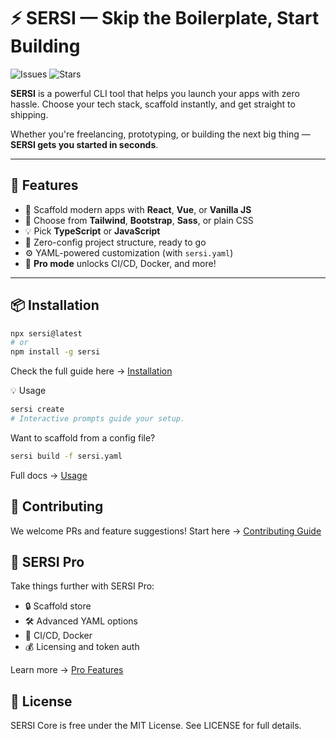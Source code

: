 # ⚡ SERSI — Skip the Boilerplate, Start Building

![Issues](https://img.shields.io/github/issues/sersi-project/core)
![Stars](https://img.shields.io/github/stars/sersi-project/core)

**SERSI** is a powerful CLI tool that helps you launch your apps with zero hassle. Choose your tech stack, scaffold instantly, and get straight to shipping.

Whether you're freelancing, prototyping, or building the next big thing — **SERSI gets you started in seconds**.

---

## 🚀 Features

- 🔧 Scaffold modern apps with **React**, **Vue**, or **Vanilla JS**
- 🎨 Choose from **Tailwind**, **Bootstrap**, **Sass**, or plain CSS
- 💡 Pick **TypeScript** or **JavaScript**
- 🧱 Zero-config project structure, ready to go
- ⚙️ YAML-powered customization (with `sersi.yaml`)
- 💼 **Pro mode** unlocks CI/CD, Docker, and more!

---

## 📦 Installation

```bash
npx sersi@latest
# or
npm install -g sersi
```

Check the full guide here → [Installation](./docs/installation.md)

💡 Usage

```bash
sersi create
# Interactive prompts guide your setup.
```

Want to scaffold from a config file?

```bash
sersi build -f sersi.yaml
```

Full docs → [Usage](./docs/USAGE.md)

## 🤝 Contributing

We welcome PRs and feature suggestions!
Start here → [Contributing Guide](./docs/CONTRIBUTING.md)

## 🔐 SERSI Pro

Take things further with SERSI Pro:

- 🔒 Scaffold store
- 🛠 Advanced YAML options
- 🚀 CI/CD, Docker
- 💰 Licensing and token auth

Learn more → [Pro Features](./docs/pro.md)

## 📄 License

SERSI Core is free under the MIT License.
See LICENSE for full details.
